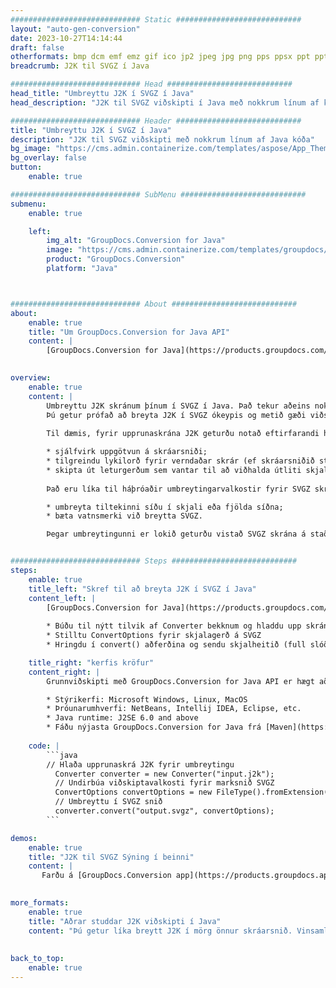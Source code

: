 ```yaml
---
############################# Static ############################
layout: "auto-gen-conversion"
date: 2023-10-27T14:14:44
draft: false
otherformats: bmp dcm emf emz gif ico jp2 jpeg jpg png pps ppsx ppt pptx psb psd svg svgz tga tif tiff webp wmf wmz
breadcrumb: J2K til SVGZ í Java

############################# Head ############################
head_title: "Umbreyttu J2K í SVGZ í Java"
head_description: "J2K til SVGZ viðskipti í Java með nokkrum línum af kóða. Umbreyttu yfir 160 skráarsniðum með því að nota GroupDocs skjalabreytingarforritaskil fyrir Java"

############################# Header ############################
title: "Umbreyttu J2K í SVGZ í Java"
description: "J2K til SVGZ viðskipti með nokkrum línum af Java kóða"
bg_image: "https://cms.admin.containerize.com/templates/aspose/App_Themes/V3/images/bg/header1.png"
bg_overlay: false
button:
    enable: true

############################# SubMenu ############################
submenu:
    enable: true

    left:
        img_alt: "GroupDocs.Conversion for Java"
        image: "https://cms.admin.containerize.com/templates/groupdocs/images/product-logos/90x90-noborder/groupdocs-conversion-java.png"
        product: "GroupDocs.Conversion"
        platform: "Java"



############################# About ############################
about:
    enable: true
    title: "Um GroupDocs.Conversion for Java API"
    content: |
        [GroupDocs.Conversion for Java](https://products.groupdocs.com/conversion/java/) er háþróað forritaskil til að breyta skráarsniði til að breyta á milli vinsælra mynda- og skjalasniða eins og Microsoft Office, OpenDocument, PDF, HTML, tölvupóst, CAD. og margt fleira með örfáum línum af kóða. Innbyggt API greinir sjálfkrafa snið upprunalegu skjala og býður upp á marga möguleika til að sérsníða breytt skjöl. Ásamt því að draga upplýsingar úr skjali, styður það sjálfgefið að vista niðurstöður umbreytinganna á staðbundinn disk. Hins vegar er hægt að styðja hvers konar skyndiminni með því að innleiða viðeigandi viðmót - Amazon S3, Dropbox, Google Drive, Windows Azure, Reddis, eða einhver önnur.
    

overview:
    enable: true
    content: |
        Umbreyttu J2K skránum þínum í SVGZ í Java. Það tekur aðeins nokkrar línur af Java kóða á hvaða vettvang sem þú velur, eins og Windows, Linux, macOS.
        Þú getur prófað að breyta J2K í SVGZ ókeypis og metið gæði viðskiptaniðurstaðna. Ásamt einföldum skráabreytingarforskriftum geturðu prófað flóknari valkosti til að hlaða J2K frumskránni og geyma SVGZ úttakið. 
        
        Til dæmis, fyrir upprunaskrána J2K geturðu notað eftirfarandi hleðsluvalkosti:

        * sjálfvirk uppgötvun á skráarsniði;
        * tilgreindu lykilorð fyrir verndaðar skrár (ef skráarsniðið styður það);
        * skipta út leturgerðum sem vantar til að viðhalda útliti skjalsins.
        
        Það eru líka til háþróaðir umbreytingarvalkostir fyrir SVGZ skrána:

        * umbreyta tiltekinni síðu í skjali eða fjölda síðna;
        * bæta vatnsmerki við breytta SVGZ.

        Þegar umbreytingunni er lokið geturðu vistað SVGZ skrána á staðbundinni skráarslóð þinni eða í hvaða geymslu sem er þriðja aðila eins og FTP, Amazon S3, Google Drive, Dropbox osfrv. Athugaðu - til að umbreyta J2K til SVGZ, þú þarft ekki að setja upp neinn viðbótarhugbúnað, eins og MS Office, Open Office, Adobe Acrobat Reader o.s.frv.


############################# Steps ############################
steps:
    enable: true
    title_left: "Skref til að breyta J2K í SVGZ í Java"
    content_left: |
        [GroupDocs.Conversion for Java](https://products.groupdocs.com/conversion/java/) gerir forriturum kleift að umbreyta J2K skrá auðveldlega í SVGZ með nokkrum línum af kóða.
        
        * Búðu til nýtt tilvik af Converter bekknum og hladdu upp skránni J2K með fullri slóð
        * Stilltu ConvertOptions fyrir skjalagerð á SVGZ
        * Hringdu í convert() aðferðina og sendu skjalheitið (full slóð) og snið (SVGZ) sem færibreytu

    title_right: "kerfis kröfur"
    content_right: |
        Grunnviðskipti með GroupDocs.Conversion for Java API er hægt að gera með örfáum línum af kóða. API okkar eru studd á öllum helstu kerfum og stýrikerfum. Áður en þú keyrir kóðann hér að neðan skaltu ganga úr skugga um að þú hafir eftirfarandi forsendur uppsettar á kerfinu þínu.

        * Stýrikerfi: Microsoft Windows, Linux, MacOS
        * Þróunarumhverfi: NetBeans, Intellij IDEA, Eclipse, etc.
        * Java runtime: J2SE 6.0 and above
        * Fáðu nýjasta GroupDocs.Conversion for Java frá [Maven](https://repository.groupdocs.com/webapp/#/artifacts/browse/tree/General/repo/com/groupdocs/groupdocs-conversion)
         
    code: |
        ```java    
        // Hlaða upprunaskrá J2K fyrir umbreytingu
          Converter converter = new Converter("input.j2k");
          // Undirbúa viðskiptavalkosti fyrir marksnið SVGZ
          ConvertOptions convertOptions = new FileType().fromExtension("svgz").getConvertOptions();
          // Umbreyttu í SVGZ snið
          converter.convert("output.svgz", convertOptions);
        ```

demos:
    enable: true
    title: "J2K til SVGZ Sýning í beinni"
    content: |
       Farðu á [GroupDocs.Conversion app](https://products.groupdocs.app/conversion/family) vefsíðu okkar og reyndu J2K í SVGZ viðskipti núna. Ókeypis kynningin hefur eftirfarandi kosti
          

more_formats:
    enable: true
    title: "Aðrar studdar J2K viðskipti í Java"
    content: "Þú getur líka breytt J2K í mörg önnur skráarsnið. Vinsamlegast skoðaðu listann hér að neðan."
       
       
back_to_top:
    enable: true
---
```

